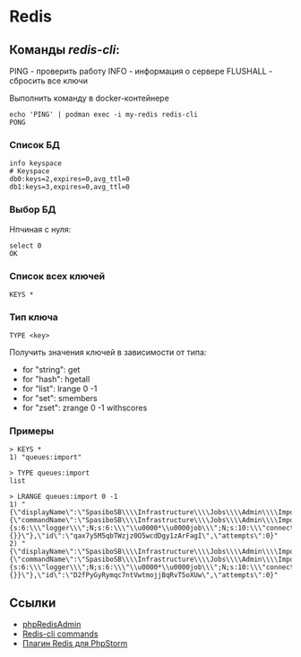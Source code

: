# Redis

## Команды *redis-cli*:

PING - проверить работу
INFO - информация о сервере
FLUSHALL - сбросить все ключи

Выполнить команду в docker-контейнере
```shell
echo 'PING' | podman exec -i my-redis redis-cli
PONG
```

### Cписок БД

```
info keyspace
# Keyspace
db0:keys=2,expires=0,avg_ttl=0
db1:keys=3,expires=0,avg_ttl=0
```

### Выбор БД

Нпчиная с нуля:

```shell
select 0
OK
```

### Список всех ключей

```
KEYS *
```

### Тип ключа

```
TYPE <key>
```

Получить значения ключей в зависимости от типа:
- for "string": get <key>
- for "hash": hgetall <key>
- for "list": lrange <key> 0 -1
- for "set": smembers <key>
- for "zset": zrange <key> 0 -1 withscores

### Примеры

```
> KEYS *
1) "queues:import"

> TYPE queues:import
list

> LRANGE queues:import 0 -1
1) "{\"displayName\":\"SpasiboSB\\\\Infrastructure\\\\Jobs\\\\Admin\\\\Import\\\\ImportScheduler\",\"job\":\"Illuminate\\\\Queue\\\\CallQueuedHandler@call\",\"maxTries\":null,\"timeout\":null,\"timeoutAt\":null,\"data\":{\"commandName\":\"SpasiboSB\\\\Infrastructure\\\\Jobs\\\\Admin\\\\Import\\\\ImportScheduler\",\"command\":\"O:58:\\\"SpasiboSB\\\\Infrastructure\\\\Jobs\\\\Admin\\\\Import\\\\ImportScheduler\\\":8:{s:6:\\\"logger\\\";N;s:6:\\\"\\u0000*\\u0000job\\\";N;s:10:\\\"connection\\\";N;s:5:\\\"queue\\\";s:6:\\\"import\\\";s:15:\\\"chainConnection\\\";N;s:10:\\\"chainQueue\\\";N;s:5:\\\"delay\\\";N;s:7:\\\"chained\\\";a:0:{}}\"},\"id\":\"qax7y5M5qbTWzjz0O5wcdDgy1zArFagI\",\"attempts\":0}"
2) "{\"displayName\":\"SpasiboSB\\\\Infrastructure\\\\Jobs\\\\Admin\\\\Import\\\\ImportScheduler\",\"job\":\"Illuminate\\\\Queue\\\\CallQueuedHandler@call\",\"maxTries\":null,\"timeout\":null,\"timeoutAt\":null,\"data\":{\"commandName\":\"SpasiboSB\\\\Infrastructure\\\\Jobs\\\\Admin\\\\Import\\\\ImportScheduler\",\"command\":\"O:58:\\\"SpasiboSB\\\\Infrastructure\\\\Jobs\\\\Admin\\\\Import\\\\ImportScheduler\\\":8:{s:6:\\\"logger\\\";N;s:6:\\\"\\u0000*\\u0000job\\\";N;s:10:\\\"connection\\\";N;s:5:\\\"queue\\\";s:6:\\\"import\\\";s:15:\\\"chainConnection\\\";N;s:10:\\\"chainQueue\\\";N;s:5:\\\"delay\\\";N;s:7:\\\"chained\\\";a:0:{}}\"},\"id\":\"D2fPyGyRymqc7ntVwtmojjBqRvT5oXUw\",\"attempts\":0}"
```

## Ссылки

* [phpRedisAdmin](https://github.com/erikdubbelboer/phpRedisAdmin)
* [Redis-cli commands](https://redis.io/commands)
* [Плагин Redis для PhpStorm](https://plugins.jetbrains.com/plugin/17595-redis-helper)

